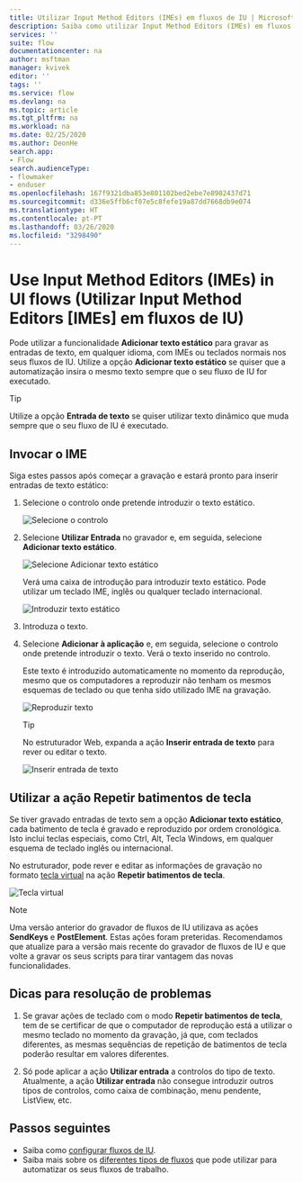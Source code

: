 ```yaml
---
title: Utilizar Input Method Editors (IMEs) em fluxos de IU | Microsoft Docs
description: Saiba como utilizar Input Method Editors (IMEs) em fluxos de IU.
services: ''
suite: flow
documentationcenter: na
author: msftman
manager: kvivek
editor: ''
tags: ''
ms.service: flow
ms.devlang: na
ms.topic: article
ms.tgt_pltfrm: na
ms.workload: na
ms.date: 02/25/2020
ms.author: DeonHe
search.app:
- Flow
search.audienceType:
- flowmaker
- enduser
ms.openlocfilehash: 167f9321dba853e801102bed2ebe7e8902437d71
ms.sourcegitcommit: d336e5ffb6cf07e5c8fefe19a87dd7668db9e074
ms.translationtype: HT
ms.contentlocale: pt-PT
ms.lasthandoff: 03/26/2020
ms.locfileid: "3298490"
---
```

# <a name="use-input-method-editors-imes-in-ui-flows"></a>Use Input Method Editors (IMEs) in UI flows (Utilizar Input Method Editors [IMEs] em fluxos de IU)

Pode utilizar a funcionalidade **Adicionar texto estático** para gravar as entradas de texto, em qualquer idioma, com IMEs ou teclados normais nos seus fluxos de IU. Utilize a opção **Adicionar texto estático** se quiser que a automatização insira o mesmo texto sempre que o seu fluxo de IU for executado. 

>[!TIP]
>Utilize a opção **Entrada de texto** se quiser utilizar texto dinâmico que muda sempre que o seu fluxo de IU é executado.

## <a name="invoke-ime"></a>Invocar o IME

Siga estes passos após começar a gravação e estará pronto para inserir entradas de texto estático:

1. Selecione o controlo onde pretende introduzir o texto estático.

   ![Selecione o controlo](../media/use-ime/select-control.png)

1. Selecione **Utilizar Entrada** no gravador e, em seguida, selecione **Adicionar texto estático**.

   ![Selecione Adicionar texto estático](../media/use-ime/add-static-text.png)

   Verá uma caixa de introdução para introduzir texto estático. Pode utilizar um teclado IME, inglês ou qualquer teclado internacional.

   ![Introduzir texto estático](../media/use-ime/enter-static-text.png)

1. Introduza o texto.

1. Selecione **Adicionar à aplicação** e, em seguida, selecione o controlo onde pretende introduzir o texto. Verá o texto inserido no controlo. 

   Este texto é introduzido automaticamente no momento da reprodução, mesmo que os computadores a reproduzir não tenham os mesmos esquemas de teclado ou que tenha sido utilizado IME na gravação.

   ![Reproduzir texto](../media/use-ime/playback-text.png)

   >[!TIP]
   >No estruturador Web, expanda a ação **Inserir entrada de texto** para rever ou editar o texto.

   ![Inserir entrada de texto](../media/use-ime/insert-text-input.png)


## <a name="use-the-replay-keystroke-action"></a>Utilizar a ação Repetir batimentos de tecla

Se tiver gravado entradas de texto sem a opção **Adicionar texto estático**, cada batimento de tecla é gravado e reproduzido por ordem cronológica. Isto inclui teclas especiais, como Ctrl, Alt, Tecla Windows, em qualquer esquema de teclado inglês ou internacional.

No estruturador, pode rever e editar as informações de gravação no formato [tecla virtual](https://docs.microsoft.com/windows/win32/inputdev/virtual-key-codes) na ação **Repetir batimentos de tecla**. 

![Tecla virtual](../media/use-ime/virtual-key.png)


> [!NOTE]
> Uma versão anterior do gravador de fluxos de IU utilizava as ações **SendKeys** e **PostElement**. Estas ações foram preteridas. Recomendamos que atualize para a versão mais recente do gravador de fluxos de IU e que volte a gravar os seus scripts para tirar vantagem das novas funcionalidades.

## <a name="troubleshooting-tips"></a>Dicas para resolução de problemas

1. Se gravar ações de teclado com o modo **Repetir batimentos de tecla**, tem de se certificar de que o computador de reprodução está a utilizar o mesmo teclado no momento da gravação, já que, com teclados diferentes, as mesmas sequências de repetição de batimentos de tecla poderão resultar em valores diferentes.

1. Só pode aplicar a ação **Utilizar entrada** a controlos do tipo de texto. Atualmente, a ação **Utilizar entrada** não consegue introduzir outros tipos de controlos, como caixa de combinação, menu pendente, ListView, etc.

## <a name="next-steps"></a>Passos seguintes

- Saiba como [configurar fluxos de IU](setup.md). 
- Saiba mais sobre os [diferentes tipos de fluxos](..\getting-started.md#types-of-flows) que pode utilizar para automatizar os seus fluxos de trabalho.


